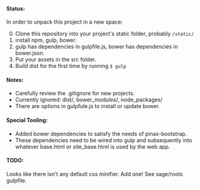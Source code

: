 
#### Status:
In order to unpack this project in a new space:

0. Clone this repository into your project's static folder, probably `/static/`
1. install npm, gulp, bower.
2. gulp has dependencies in gulpfile.js, bower has dependencies in bower.json.
3. Put your assets in the src folder.
4. Build dist for the first time by running `$ gulp`

#### Notes:
- Carefully review the .gitignore for new projects.
- Currently ignored: dist/, bower_modules/, node_packages/
- There are options in gulpfule.js to install or update bower.


#### Special Tooling:
- Added bower dependencies to satisfy the needs of pinax-bootstrap.
- These dependencies need to be wired into gulp and subsequently into whatever base.html or site_base.html is used by the web app.

#### TODO:
Looks like there isn't any default css minifier. Add one! See sage/roots gulpfile.

